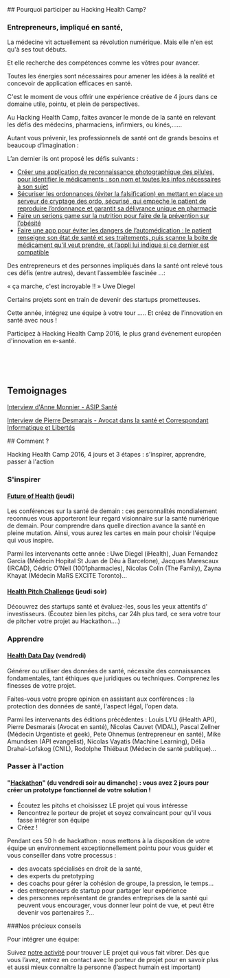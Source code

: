 <div class="col-xs-12 col-md-6" markdown="1">
## Pourquoi participer au Hacking Health Camp?

### Entrepreneurs, impliqué en santé,

La médecine vit actuellement sa révolution numérique. Mais elle n'en est qu'à ses tout débuts.

Et elle recherche des compétences comme les vôtres pour avancer.

Toutes les énergies sont nécessaires pour amener les idées à la realité et concevoir de application efficaces en santé.

C'est le moment de vous offrir une expérience créative de 4 jours dans ce domaine utile, pointu, et plein de perspectives.

Au Hacking Health Camp, faites avancer le monde de la santé en relevant les défis des médecins, pharmaciens, infirmiers, ou kinés,......

Autant vous prévenir, les professionnels de santé ont de grands besoins et beaucoup d’imagination :

L’an dernier ils ont proposé les défis suivants :

- [Créer une application de reconnaissance photographique des pilules, pour identifier le médicaments : son nom et toutes les infos nécessaires à son sujet](http://projects.digitalhealthcamp.eu/projet0/)
- [Sécuriser les ordonnances (éviter la falsification) en mettant en place un serveur de cryptage des ordo, sécurisé, qui empeche le patient de reproduire l’ordonnance et garantit sa délivrance unique en pharmacie](http://projects.digitalhealthcamp.eu/projet1/)
- [Faire un serions game sur la nutrition pour faire de la prévention sur l’obésité](http://projects.digitalhealthcamp.eu/serious-games-sur-la-nutrition/)
- [Faire une app pour éviter les dangers de l’automédication : le patient renseigne son état de santé et ses traitements,  puis scanne la boite de médicament qu'il veut prendre, et l’appli lui indique si ce dernier est compatible](http://projects.digitalhealthcamp.eu/29-flash-med/)

Des entrepreneurs et des personnes impliqués dans la santé ont relevé tous ces défis (entre autres), devant l’assemblée fascinée ...:

« ça marche, c'est incroyable !! » Uwe Diegel

Certains projets sont en train de devenir des startups prometteuses.

Cette année, intégrez une équipe à votre tour ..... Et créez de l’innovation en santé avec nous !

Participez à Hacking Health Camp 2016, le plus grand événement européen d'innovation en e-santé.

<!--<a href="http://hhcamp.eventbrite.fr" class="btn btn-primary btn-block">
          Inscrivez-vous maintenant !
        </a>-->
<br><br><br>


## Temoignages

[Interview d'Anne Monnier - ASIP Santé](https://docs.google.com/document/d/1pd08N0n5XE5LmL8rmKT7p4eMU5Asv-C1KUYXJYYWroQ/edit?usp=sharing)

[Interview de Pierre Desmarais - Avocat dans la santé et Correspondant Informatique et Libertés](https://docs.google.com/document/d/15uvwJ7n5x4vhNqHbWkRkPUIrV-9-WgjPRMrzgwXCjq4/edit?usp=sharing)
</div>

<div class="col-xs-12 col-md-6" markdown="1">
## Comment ?

Hacking Health Camp 2016, 4 jours et 3 étapes : s'inspirer, apprendre, passer à l'action

### S'inspirer

#### [Future of Health]() (jeudi)

Les conférences sur la santé de demain : ces personnalités mondialement reconnues vous apporteront leur regard visionnaire sur la santé numérique de demain.
Pour comprendre dans quelle direction avance la santé en pleine mutation. Ainsi, vous aurez les cartes en main pour choisir l'équipe qui vous inspire.

Parmi les intervenants cette année : Uwe Diegel (iHealth), Juan Fernandez Garcia (Médecin Hopital St Juan de Déu à Barcelone), Jacques Marescaux (IRCAD), Cédric O'Neil (1001pharmacies), Nicolas Colin (The Family), Zayna Khayat (Médecin MaRS EXCITE Toronto)...

#### [Health Pitch Challenge]() (jeudi soir)

Découvrez des startups santé et évaluez-les, sous les yeux attentifs d' investisseurs.
(Écoutez bien les pitchs, car 24h plus tard, ce sera votre tour de pitcher votre projet au Hackathon....)

### Apprendre

#### [Health Data Day]() (vendredi)

Générer ou utiliser des données de santé, nécessite des connaissances fondamentales, tant éthiques que juridiques ou techniques.
Comprenez les finesses de votre projet.

Faites-vous votre propre opinion en assistant aux conférences : la protection des données de santé, l'aspect légal, l'open data.

Parmi les intervenants des éditions précédentes : Louis LYU (iHealth API), Pierre Desmarais (Avocat en santé), Nicolas Cauvet (VIDAL), Pascal Zellner (Médecin Urgentiste et geek), Pete Ohnemus (entrepreneur en santé), Mike Amundsen (API evangelist), Nicolas Vayatis (Machine Learning), Délia Drahal-Lofskog (CNIL), Rodolphe Thiébaut (Médecin de santé publique)...

### Passer à l'action

#### "[Hackathon]()" (du vendredi soir au dimanche) : vous avez 2 jours pour créer un prototype fonctionnel de votre solution !

 - Écoutez les pitchs et choisissez LE projet qui vous intéresse
 - Rencontrez le porteur de projet et soyez convaincant pour qu'il vous fasse intégrer son équipe
 - Créez !

Pendant ces 50 h de hackathon : nous mettons à la disposition de votre équipe un environnement exceptionnellement pointu pour vous guider et vous conseiller dans votre processus :

 - des avocats spécialisés en droit de la santé,
 - des experts du pretotyping
 - des coachs  pour gérer la cohésion de groupe, la pression, le temps…
 - des entrepreneurs de startup pour partager leur expérience
 - des personnes représentant de grandes entreprises de la santé qui peuvent vous encourager, vous donner leur point de vue, et peut être devenir vos partenaires ?...

###Nos précieux conseils

Pour intégrer une équipe:

Suivez [notre activité](http://eepurl.com/Gbes1) pour trouver LE projet qui vous fait vibrer. Dès que vous l’avez, entrez en contact avec le porteur de projet pour en savoir plus et aussi mieux connaître la personne  (l’aspect humain est important)

<!--<a href="http://hhcamp.sparkboard.com" class="btn btn-primary btn-block">
          Rejoignez une équipe !
        </a>-->
</div>
